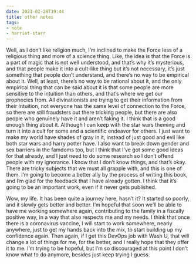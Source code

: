 ```yaml
---
date: 2021-02-28T19:44
title: other notes
tags:
- note
- harriet-starr
---
```


Well, as I don’t like religion much, I’m inclined to make the Force less
of a religious thing and more of a science thing. Like, the idea is that
the Force is a part of magic that is not well understood, and that’s why
it’s mysterious, and that people make it into a cult-like thing but it’s
not necessary, it’s just something that people don’t understand, and
there’s no way to be empirical about it. Well, at least, there’s no way
to be rational about it, and the only empirical thing that can be said
about it is that some people are more sensitive to the intuition than
others, and that’s where we get our prophecies from. All divinationists
are trying to get their information from their Intuition, not everyone
has the same level of connection to the Force, so there are still
fraudsters out there tricking people, but there are also people who
genuinely have it and aren’t faking it. I think that is a good enough
thing about it. Although I can keep with the star wars theming and turn
it into a cult for some and a scientific endeavor for others. I just
want to make my world have shades of gray in it, instead of just good
and evil like both star wars and harry potter have. I also want to break
down gender and sex barriers in the famdoms too, but I think that I’ve
got some good ideas for that already, and I just need to do some
research so I don’t offend people with my ignorance. I know that I don’t
know things, and that’s okay. There are tricky subjects that we must all
grapple with, and this is one of them. I’m going to become a better ally
by the process of writing this book, and I’m glad for the feedback that
I have already gotten. I think that it’s going to be an important work,
even if it never gets published.

Wow, my life. It has been quite a journey here, hasn’t it? It started so
poorly, and it slowly gets better and better. I’m hopeful that soon
we’ll be able to have me working somewhere again, contributing to the
family in a fiscally positive way, in a way that also respects me and my
needs. I think that once there is a coronavirus vaccine, I will start to
work somewhere, nearly anywhere, just to get my hands back into the mix,
to start building up my confidence again. Then again, if I get this
DevOps job with Wash U, that will change a lot of things for me, for the
better, and I really hope that they offer it to me. I’m trying to be
hopeful, but I’m so discouraged at this point I don’t know what to do
anymore, besides just keep trying I guess.